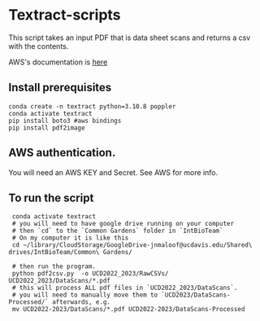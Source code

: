 # Textract-scripts
This script takes an input PDF that is data sheet scans and returns a csv with the contents.

AWS's documentation is [here](https://docs.aws.amazon.com/textract/index.html)

## Install prerequisites
    conda create -n textract python=3.10.8 poppler
    conda activate textract
    pip install boto3 #aws bindings
    pip install pdf2image

## AWS authentication.
You will need an AWS KEY and Secret.  See AWS for more info.

## To run the script
     conda activate textract
     # you will need to have google drive running on your computer
     # then `cd` to the `Common Gardens` folder in `IntBioTeam`
     # On my computer it is like this
     cd ~/library/CloudStorage/GoogleDrive-jnmaloof@ucdavis.edu/Shared\ drives/IntBioTeam/Common\ Gardens/
     
     # then run the program.  
     python pdf2csv.py  -o UCD2022_2023/RawCSVs/ UCD2022_2023/DataScans/*.pdf   
     # this will process ALL pdf files in `UCD2022_2023/DataScans`.
     # you will need to manually move them to `UCD2023/DataScans-Processed/` afterwards, e.g.
     mv UCD2022-2023/DataScans/*.pdf UCD2022-2023/DataScans-Processed
